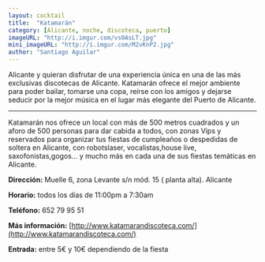 ```yaml
---
layout: cocktail
title:  "Katamarán"
category: [Alicante, noche, discoteca, puerto]
imageURL: "http://i.imgur.com/vs0AsLT.jpg"
mini_imageURL: "http://i.imgur.com/M2vKnP2.jpg"
author: "Santiago Aguilar"
---
```


Alicante y quieran disfrutar de una experiencia única en una de las más exclusivas discotecas de Alicante. Katamarán ofrece el mejor ambiente para poder bailar, tomarse una copa, reírse con los amigos y dejarse seducir por la mejor música en el lugar más elegante del Puerto de Alicante.

**************************************************************

Katamarán nos ofrece un local con más de 500 metros cuadrados y un aforo de 500 personas para dar cabida a todos, con zonas Vips y reservados para organizar tus fiestas de cumpleaños o despedidas de soltera en Alicante, con robotslaser, vocalistas,house live, saxofonistas,gogos... y mucho más en cada una de sus fiestas temáticas en Alicante.

**Dirección:**  Muelle 6, zona Levante s/n mód. 15 ( planta alta). Alicante

**Horario:** todos los días de 11:00pm  a  7:30am

**Teléfono:** 652 79 95 51

**Más información:** [http://www.katamarandiscoteca.com/](http://www.katamarandiscoteca.com/)

**Entrada:** entre 5€ y 10€ dependiendo de la fiesta
